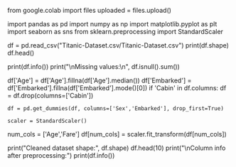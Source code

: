 from google.colab import files
uploaded = files.upload() 

import pandas as pd
import numpy as np
import matplotlib.pyplot as plt
import seaborn as sns
from sklearn.preprocessing import StandardScaler

df = pd.read_csv("Titanic-Dataset.csv/Titanic-Dataset.csv")
print(df.shape)
df.head()

print(df.info())
print("\nMissing values:\n", df.isnull().sum())

df['Age'] = df['Age'].fillna(df['Age'].median())
df['Embarked'] = df['Embarked'].fillna(df['Embarked'].mode()[0])
if 'Cabin' in df.columns:
    df = df.drop(columns=['Cabin'])

    df = pd.get_dummies(df, columns=['Sex','Embarked'], drop_first=True)

    scaler = StandardScaler()
num_cols = ['Age','Fare']
df[num_cols] = scaler.fit_transform(df[num_cols])


print("Cleaned dataset shape:", df.shape)
df.head(10)
print("\nColumn info after preprocessing:")
print(df.info())

